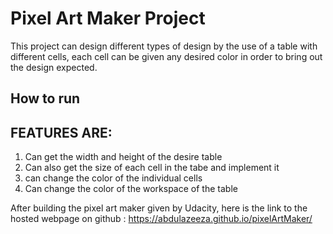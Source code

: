 # Pixel Art Maker Project
This project can design different types of design by the use of a table with different cells, each cell can be given any desired color in order to bring out the design expected.
## How to run
## FEATURES ARE:
1) Can get the width and height of the desire table
2) Can also get the size of each cell in the tabe and implement it
3) can change the color of the individual cells
4) Can change the color of the workspace of the table

After building the pixel art maker given by Udacity, here is the link to the hosted webpage on github : 
 https://abdulazeeza.github.io/pixelArtMaker/
